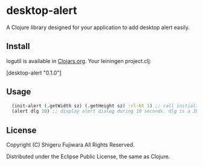 desktop-alert
=============

A Clojure library designed for your application to add desktop alert easily.

## Install

logutil is available in [Clojars.org](https://clojars.org/desktop-alert).
Your leiningen project.clj:

   [desktop-alert "0.1.0"]

## Usage

```clojure
  (init-alert (.getWidth sz) (.getHeight sz) :rl-bt 1) ;; call initialize function once
  (alert dlg 10) ;; display alert dialog during 10 seconds. dlg is a JDialog or subclass. 
```

## License

Copyright (C) Shigeru Fujiwara All Rights Reserved.

Distributed under the Eclipse Public License, the same as Clojure.
